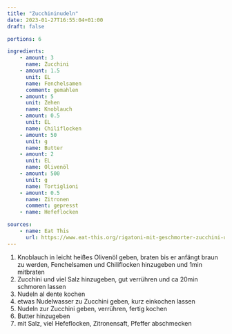 ```yaml
---
title: "Zucchininudeln"
date: 2023-01-27T16:55:04+01:00
draft: false

portions: 6

ingredients:
    - amount: 3
      name: Zucchini
    - amount: 1.5
      unit: EL
      name: Fenchelsamen
      comment: gemahlen
    - amount: 5
      unit: Zehen
      name: Knoblauch
    - amount: 0.5
      unit: EL
      name: Chiliflocken
    - amount: 50
      unit: g
      name: Butter
    - amount: 2
      unit: EL
      name: Olivenöl
    - amount: 500
      unit: g
      name: Tortiglioni
    - amount: 0.5
      name: Zitronen
      comment: gepresst
    - name: Hefeflocken

sources:
    - name: Eat This
      url: https://www.eat-this.org/rigatoni-mit-geschmorter-zucchini-und-chili/
---
```


1. Knoblauch in leicht heißes Olivenöl geben, braten bis er anfängt braun zu werden, Fenchelsamen und Chiliflocken hinzugeben und 1min mitbraten
2. Zucchini und viel Salz hinzugeben, gut verrühren und ca 20min schmoren lassen
3. Nudeln al dente kochen
4. etwas Nudelwasser zu Zucchini geben, kurz einkochen lassen
5. Nudeln zur Zucchini geben, verrühren, fertig kochen
6. Butter hinzugeben
7. mit Salz, viel Hefeflocken, Zitronensaft, Pfeffer abschmecken
